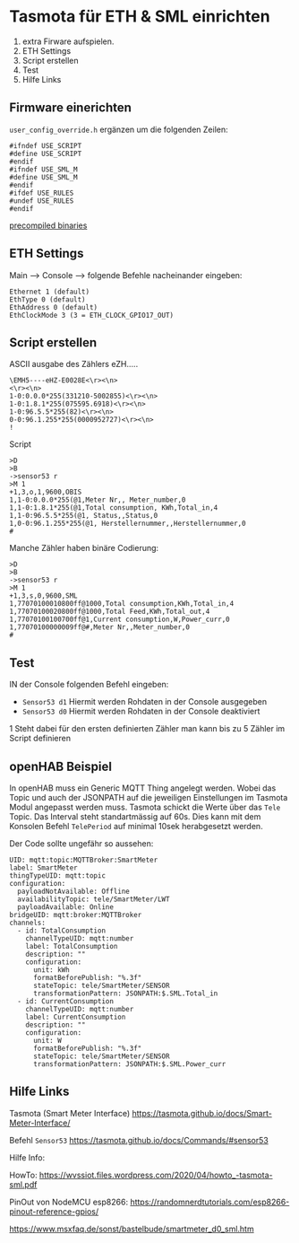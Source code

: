 # Tasmota für ETH & SML einrichten

1. extra Firware aufspielen.
2. ETH Settings
3. Script erstellen
4. Test
5. Hilfe Links

## Firmware einerichten

`user_config_override.h` ergänzen um die folgenden Zeilen:

```
#ifndef USE_SCRIPT
#define USE_SCRIPT
#endif
#ifndef USE_SML_M
#define USE_SML_M
#endif
#ifdef USE_RULES
#undef USE_RULES
#endif
```

[precompiled binaries](../firmware_precompiled)

## ETH Settings

Main --> Console --> folgende Befehle nacheinander eingeben:

```
Ethernet 1 (default)
EthType 0 (default)
EthAddress 0 (default)
EthClockMode 3 (3 = ETH_CLOCK_GPIO17_OUT)
```

## Script erstellen

ASCII ausgabe des Zählers eZH.....
```
\EMH5----eHZ-E0028E<\r><\n>
<\r><\n>
1-0:0.0.0*255(331210-5002855)<\r><\n>
1-0:1.8.1*255(075595.6918)<\r><\n>
1-0:96.5.5*255(82)<\r><\n>
0-0:96.1.255*255(0000952727)<\r><\n>
!
```
Script

```
>D
>B
->sensor53 r
>M 1  
+1,3,o,1,9600,OBIS
1,1-0:0.0.0*255(@1,Meter Nr,, Meter_number,0
1,1-0:1.8.1*255(@1,Total consumption, KWh,Total_in,4
1,1-0:96.5.5*255(@1, Status,,Status,0
1,0-0:96.1.255*255(@1, Herstellernummer,,Herstellernummer,0
#
```

Manche Zähler haben binäre Codierung: 
```
>D  
>B  
->sensor53 r
>M 1  
+1,3,s,0,9600,SML  
1,77070100010800ff@1000,Total consumption,KWh,Total_in,4  
1,77070100020800ff@1000,Total Feed,KWh,Total_out,4  
1,77070100100700ff@1,Current consumption,W,Power_curr,0  
1,77070100000009ff@#,Meter Nr,,Meter_number,0  
#
```
## Test

IN der Console folgenden Befehl eingeben:

- `Sensor53 d1` Hiermit werden Rohdaten in der Console ausgegeben
- `Sensor53 d0` Hiermit werden Rohdaten in der Console deaktiviert

1 Steht dabei für den ersten definierten Zähler
man kann bis zu 5 Zähler im Script definieren

## openHAB Beispiel

In openHAB muss ein Generic MQTT Thing angelegt werden.
Wobei das Topic und auch der JSONPATH auf die jeweiligen Einstellungen im Tasmota Modul angepasst werden muss.
Tasmota schickt die Werte über das `Tele` Topic. Das Interval steht standartmässig auf 60s. Dies kann mit dem Konsolen Befehl `TelePeriod` auf minimal 10sek herabgesetzt werden.

Der Code sollte ungefähr so aussehen:

```
UID: mqtt:topic:MQTTBroker:SmartMeter
label: SmartMeter
thingTypeUID: mqtt:topic
configuration:
  payloadNotAvailable: Offline
  availabilityTopic: tele/SmartMeter/LWT
  payloadAvailable: Online
bridgeUID: mqtt:broker:MQTTBroker
channels:
  - id: TotalConsumption
    channelTypeUID: mqtt:number
    label: TotalConsumption
    description: ""
    configuration:
      unit: kWh
      formatBeforePublish: "%.3f"
      stateTopic: tele/SmartMeter/SENSOR
      transformationPattern: JSONPATH:$.SML.Total_in
  - id: CurrentConsumption
    channelTypeUID: mqtt:number
    label: CurrentConsumption
    description: ""
    configuration:
      unit: W
      formatBeforePublish: "%.3f"
      stateTopic: tele/SmartMeter/SENSOR
      transformationPattern: JSONPATH:$.SML.Power_curr
```
## Hilfe Links

Tasmota (Smart Meter Interface) https://tasmota.github.io/docs/Smart-Meter-Interface/

Befehl `Sensor53` https://tasmota.github.io/docs/Commands/#sensor53

Hilfe Info:
 
HowTo: https://wvssiot.files.wordpress.com/2020/04/howto_-tasmota-sml.pdf

PinOut von NodeMCU esp8266: https://randomnerdtutorials.com/esp8266-pinout-reference-gpios/

https://www.msxfaq.de/sonst/bastelbude/smartmeter_d0_sml.htm
